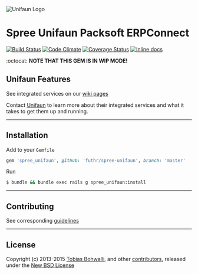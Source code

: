 ![Unifaun Logo](https://raw.github.com/futhr/spree-unifaun/master/unifaun.png)

# Spree Unifaun Packsoft ERPConnect

[![Build Status](https://travis-ci.org/futhr/spree-unifaun.svg?branch=master)](https://travis-ci.org/futhr/spree-unifaun)
[![Code Climate](https://codeclimate.com/github/futhr/spree-unifaun/badges/gpa.svg)](https://codeclimate.com/github/futhr/spree-unifaun)
[![Coverage Status](https://img.shields.io/coveralls/futhr/spree-unifaun.svg)](https://coveralls.io/r/futhr/spree-unifaun?branch=master)
[![Inline docs](http://inch-ci.org/github/futhr/spree-unifaun.svg?branch=master)](http://inch-ci.org/github/futhr/spree-unifaun)

:octocat: **NOTE THAT THIS GEM IS IN WIP MODE!**

## Unifaun Features

See integrated services on our [wiki pages][1]

Contact [Unifaun][2] to learn more about their integrated services and what it takes to get them up and running.

---

## Installation

Add to your `Gemfile`
```ruby
gem 'spree_unifaun', github: 'futhr/spree-unifaun', branch: 'master'
```

Run
```sh
$ bundle && bundle exec rails g spree_unifaun:install
```

---

## Contributing

See corresponding [guidelines][3]

---

## License

Copyright (c) 2013-2015 [Tobias Bohwalli][4], and other [contributors][5], released under the [New BSD License][6]

[1]: https://github.com/futhr/spree-unifaun/wiki
[2]: http://en.unifaun.se
[3]: https://github.com/futhr/spree-unifaun/blob/master/CONTRIBUTING.md
[4]: https://github.com/futhr
[5]: https://github.com/futhr/spree-unifaun/graphs/contributors
[6]: https://github.com/futhr/spree-unifaun/blob/master/LICENSE.md
